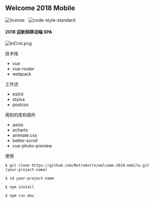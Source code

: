 ## Welcome 2018 Mobile

![license](https://img.shields.io/github/license/mashape/apistatus.svg?maxAge=2592000) &nbsp; ![code-style-standard](https://img.shields.io/badge/code%20style-standard-brightgreen.svg)

#### 2018 迎新网移动端 SPA

![ktCrnI.png](https://s2.ax1x.com/2019/02/06/ktCrnI.png)

技术栈

* vue
* vue-router
* webpack

工作流

* eslint
* stylus
* postcss

用到的库和插件

* axios
* echarts
* animate.css
* better-scroll
* vue-photo-preview

使用

```
$ git clone https://github.com/RetroAstro/welcome-2018-mobile.git (your-project-name)

$ cd your-project-name

$ npm install 

$ npm run dev
```

